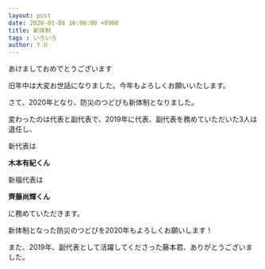```yaml
---
layout: post
date: 2020-01-08 16:00:00 +0900
title: 新体制
tags : いろいろ
author: Y.U
---
```


あけましておめでとうございます

旧年中は大変お世話になりました。今年もよろしくお願いいたします。

さて、2020年となり、防災のつどぴも新体制となりました。

変わったのは代表と副代表で、2019年に代表、副代表を務めていただいた3人は退任し、

新代表は

**木本有紀くん**

新福代表は

**齊藤尚輝くん**

に務めていただきます。

新体制となった防災のつどぴを2020年もよろしくお願いします！

また、2019年、副代表として活躍してくださった藤本君、ありがとうございました。



<!--more-->


